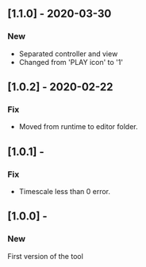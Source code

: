## [1.1.0] - 2020-03-30

### New
- Separated controller and view
- Changed from 'PLAY icon' to '1'

## [1.0.2] - 2020-02-22

### Fix
- Moved from runtime to editor folder.

## [1.0.1] -

### Fix
- Timescale less than 0 error.

## [1.0.0] -

### New
First version of the tool

